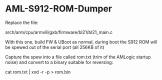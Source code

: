 # AML-S912-ROM-Dumper

Replace the file:

arch/arm/cpu/armv8/gxb/firmware/bl21/bl21_main.c

With this one, build FW & UBoot as normal, during boot the S912 ROM will be spewed out of the serial port (all 256KB of it)

Capture the spew into a file called rom.txt (trim of the AMLogic startup noise) and convert to a binary suitable for reversing:

cat rom.txt | xxd -r -p > rom.bin
